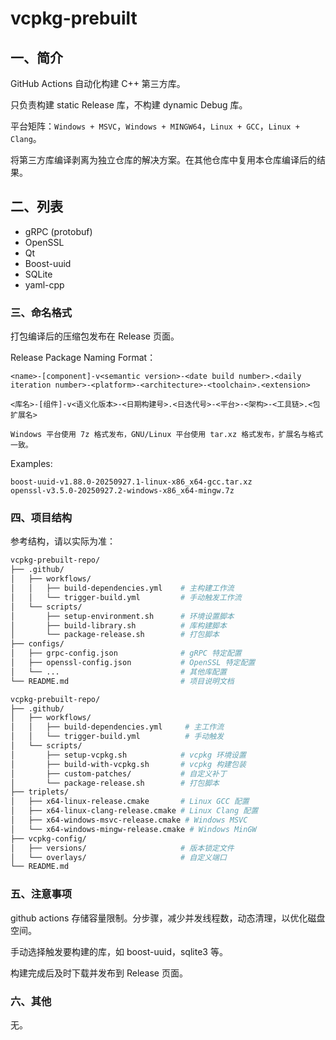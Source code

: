 # vcpkg-prebuilt

## 一、简介

GitHub Actions​​ 自动化构建 C++ 第三方库。

只负责构建 static Release 库，不构建 dynamic Debug 库。

平台矩阵：`Windows + MSVC`，`Windows + MINGW64`，`Linux + GCC`，`Linux + Clang`。

将第三方库编译剥离为独立仓库的解决方案。在其他仓库中复用本仓库编译后的结果。

## 二、列表

- gRPC (protobuf)
- OpenSSL
- Qt
- Boost-uuid
- SQLite
- yaml-cpp
  
### 三、命名格式

打包编译后的压缩包发布在 Release 页面。

Release Package Naming Format：
```plaintext
<name>-[component]-v<semantic version>-<date build number>.<daily iteration number>-<platform>-<architecture>-<toolchain>.<extension>

<库名>-[组件]-v<语义化版本>-<日期构建号>.<日迭代号>-<平台>-<架构>-<工具链>.<包扩展名>

Windows 平台使用 7z 格式发布，GNU/Linux 平台使用 tar.xz 格式发布，扩展名与格式一致。
```
  
Examples:
```plaintext
boost-uuid-v1.88.0-20250927.1-linux-x86_x64-gcc.tar.xz
openssl-v3.5.0-20250927.2-windows-x86_x64-mingw.7z
```

### 四、项目结构

参考结构，请以实际为准：
```bash
vcpkg-prebuilt-repo/
├── .github/
│   ├── workflows/
│   │   ├── build-dependencies.yml    # 主构建工作流
│   │   └── trigger-build.yml         # 手动触发工作流
│   └── scripts/
│       ├── setup-environment.sh      # 环境设置脚本
│       ├── build-library.sh          # 库构建脚本
│       └── package-release.sh        # 打包脚本
├── configs/
│   ├── grpc-config.json              # gRPC 特定配置
│   ├── openssl-config.json           # OpenSSL 特定配置
│   └── ...                           # 其他库配置
└── README.md                         # 项目说明文档

vcpkg-prebuilt-repo/
├── .github/
│   ├── workflows/
│   │   ├── build-dependencies.yml     # 主工作流
│   │   └── trigger-build.yml          # 手动触发
│   └── scripts/
│       ├── setup-vcpkg.sh            # vcpkg 环境设置
│       ├── build-with-vcpkg.sh       # vcpkg 构建包装
│       ├── custom-patches/           # 自定义补丁
│       └── package-release.sh        # 打包脚本
├── triplets/
│   ├── x64-linux-release.cmake       # Linux GCC 配置
│   ├── x64-linux-clang-release.cmake # Linux Clang 配置
│   ├── x64-windows-msvc-release.cmake # Windows MSVC
│   └── x64-windows-mingw-release.cmake # Windows MinGW
├── vcpkg-config/
│   ├── versions/                     # 版本锁定文件
│   └── overlays/                     # 自定义端口
└── README.md
```

### 五、注意事项
github actions 存储容量限制。分步骤，减少并发线程数，动态清理，以优化磁盘空间。

手动选择触发要构建的库，如 boost-uuid，sqlite3 等。

构建完成后及时下载并发布到 Release 页面。

### 六、其他
无。
